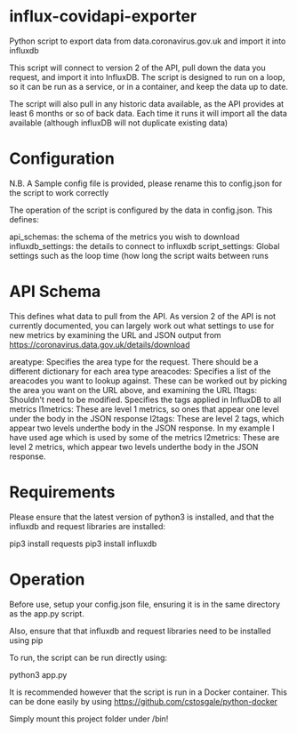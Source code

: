 # influx-covidapi-exporter
Python script to export data from data.coronavirus.gov.uk and import it into influxdb

This script will connect to version 2 of the API, pull down the data you request, and import it into InfluxDB. The script is designed to run on a loop, so it can be run as a service, or in a container, and keep the data up to date.

The script will also pull in any historic data available, as the API provides at least 6 months or so of back data. Each time it runs it will import all the data available (although influxDB will not duplicate existing data)

# Configuration

N.B. A Sample config file is provided, please rename this to config.json for the script to work correctly

The operation of the script is configured by the data in config.json. This defines:

api_schemas: the schema of the metrics you wish to download
influxdb_settings: the details to connect to influxdb
script_settings: Global settings such as the loop time (how long the script waits between runs

# API Schema

This defines what data to pull from the API. As version 2 of the API is not currently documented, you can largely work out what settings to use for new metrics by examining the URL and JSON output from https://coronavirus.data.gov.uk/details/download

areatype: Specifies the area type for the request. There should be a different dictionary for each area type
areacodes: Specifies a list of the areacodes you want to lookup against. These can be worked out by picking the area you want on the URL above, and examining the URL
l1tags: Shouldn't need to be modified. Specifies the tags applied in InfluxDB to all metrics
l1metrics: These are level 1 metrics, so ones that appear one level under the body in the JSON response
l2tags: These are level 2 tags, which appear two levels underthe body in the JSON response. In my example I have used age which is used by some of the metrics
l2metrics: These are level 2 metrics, which appear two levels underthe body in the JSON response.

# Requirements

Please ensure that the latest version of python3 is installed, and that the influxdb and request libraries are installed:

pip3 install requests
pip3 install influxdb

# Operation

Before use, setup your config.json file, ensuring it is in the same directory as the app.py script.

Also, ensure that that influxdb and request libraries need to be installed using pip

To run, the script can be run directly using:

python3 app.py

It is recommended however that the script is run in a Docker container. This can be done easily by using https://github.com/cstosgale/python-docker

Simply mount this project folder under /bin!
